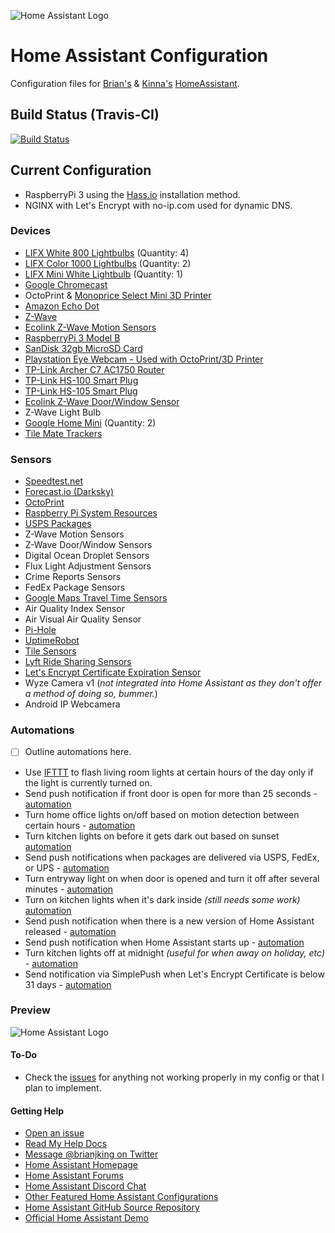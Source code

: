 ![Home Assistant Logo](https://github.com/brianjking/hass-config/blob/master/images/hass.png "Home Assistant Logo")

# Home Assistant Configuration

Configuration files for [Brian's](https://twitter.com/brianjking) & [Kinna's](https://twitter.com/real_kinna) [HomeAssistant](https://home-assistant.io).

## Build Status (Travis-CI)

[![Build Status](https://travis-ci.org/brianjking/homeassistant-config.svg?branch=master)](https://travis-ci.org/brianjking/homeassistant-config)


## Current Configuration

* RaspberryPi 3 using the [Hass.io](https://www.home-assistant.io/hassio/) installation method. 
* NGINX with Let's Encrypt with no-ip.com used for dynamic DNS.

### Devices

* [LIFX White 800 Lightbulbs](https://goo.gl/wy6KkU) (Quantity: 4)
* [LIFX Color 1000 Lightbulbs](https://goo.gl/wy6KkU) (Quantity: 2)
* [LIFX Mini White Lightbulb](https://goo.gl/wy6KkU) (Quantity: 1)
* [Google Chromecast](https://www.google.com/intl/en_us/chromecast/?utm_source=chromecast.com)
* OctoPrint & [Monoprice Select Mini 3D Printer](https://www.amazon.com/gp/product/B01FL49VZE/ref=as_li_tl?ie=UTF8&tag=brianjking-20&camp=1789&creative=9325&linkCode=as2&creativeASIN=B01FL49VZE&linkId=76e68ae7b7e1da100d3b710dd8ac260e)
* [Amazon Echo Dot](https://www.amazon.com/gp/product/B01DFKC2SO/ref=as_li_tl?ie=UTF8&tag=brianjking-20&camp=1789&creative=9325&linkCode=as2&creativeASIN=B01DFKC2SO&linkId=fd530006c93e95bccfdc671a5422be7a)
* [Z-Wave](https://www.amazon.com/gp/product/B00X0AWA6E/ref=as_li_tl?ie=UTF8&tag=brianjking-20&camp=1789&creative=9325&linkCode=as2&creativeASIN=B00X0AWA6E&linkId=46e62070962b1fa275b982f99c9c6aa5)
* [Ecolink Z-Wave Motion Sensors](https://www.amazon.com/gp/product/B00FB1TBKS/ref=as_li_tl?ie=UTF8&tag=brianjking-20&camp=1789&creative=9325&linkCode=as2&creativeASIN=B00FB1TBKS&linkId=340fc9e2f1a49196bcc3f93aa39c3bb2)
* [RaspberryPi 3 Model B](http://amzn.to/2kmuagD)
* [SanDisk 32gb MicroSD Card](http://amzn.to/2l1qCjd)
* [Playstation Eye Webcam - Used with OctoPrint/3D Printer](http://amzn.to/2kYYZbm)
* [TP-Link Archer C7 AC1750 Router](http://amzn.to/2l1rfJB)
* [TP-Link HS-100 Smart Plug](http://amzn.to/2kxkzDR)
* [TP-Link HS-105 Smart Plug](https://smile.amazon.com/gp/product/B01K1JVZOE/ref=oh_aui_search_detailpage?ie=UTF8&psc=1)
* [Ecolink Z-Wave Door/Window Sensor](http://amzn.to/2outQ1r)
* Z-Wave Light Bulb
* [Google Home Mini](https://store.google.com/us/product/google_home_mini?hl=en-US) (Quantity: 2)
* [Tile Mate Trackers](http://ssqt.co/mee1Ksr)


### Sensors

* [Speedtest.net](https://home-assistant.io/components/sensor.speedtest/)
* [Forecast.io (Darksky)](https://darksky.net)
* [OctoPrint](https://github.com/foosel/OctoPrint)
* [Raspberry Pi System Resources](https://home-assistant.io/components/sensor.systemmonitor/)
* [USPS Packages](https://home-assistant.io/components/sensor.usps/)
* Z-Wave Motion Sensors
* Z-Wave Door/Window Sensors
* Digital Ocean Droplet Sensors
* Flux Light Adjustment Sensors
* Crime Reports Sensors
* FedEx Package Sensors
* [Google Maps Travel Time Sensors](https://www.home-assistant.io/components/sensor.google_travel_time/)
* Air Quality Index Sensor
* Air Visual Air Quality Sensor
* [Pi-Hole](https://www.home-assistant.io/components/sensor.pi_hole/) 
* [UptimeRobot](https://www.home-assistant.io/components/binary_sensor.uptimerobot/)
* [Tile Sensors](https://www.home-assistant.io/components/device_tracker.tile/)
* [Lyft Ride Sharing Sensors](https://www.lyft.com/i/BRIAN682874)
* [Let's Encrypt Certificate Expiration Sensor](https://www.home-assistant.io/components/sensor.cert_expiry/)
* Wyze Camera v1 (*not integrated into Home Assistant as they don't offer a method of doing so, bummer.*)
* Android IP Webcamera


### Automations 

- [ ] Outline automations here. 
* Use [IFTTT](https://ifttt.com) to flash living room lights at certain hours of the day only if the light is currently turned on.
* Send push notification if front door is open for more than 25 seconds - [automation](https://github.com/brianjking/homeassistant-config/blob/master/automation/front-door-open-alert.yaml)
* Turn home office lights on/off based on motion detection between certain hours - [automation](https://github.com/brianjking/homeassistant-config/blob/master/automation/office-lights-motion.yaml)
* Turn kitchen lights on before it gets dark out based on sunset [automation](https://github.com/brianjking/homeassistant-config/blob/master/automation/kitchen-lifx-sunset.yaml)
* Send push notifications when packages are delivered via USPS, FedEx, or UPS - [automation](https://github.com/brianjking/homeassistant-config/blob/master/automation/announce-deliveries.yaml)
* Turn entryway light on when door is opened and turn it off after several minutes - [automation](https://github.com/brianjking/homeassistant-config/blob/master/automation/front-door-sensor-lighting.yaml)
* Turn on kitchen lights when it's dark inside *(still needs some work)* [automation](https://github.com/brianjking/homeassistant-config/blob/master/automation/cloudy-rainy-lights.yaml)
* Send push notification when there is a new version of Home Assistant released - [automation](https://github.com/brianjking/homeassistant-config/blob/master/automation/notify-new-homeassistant.yaml)
* Send push notification when Home Assistant starts up - [automation](https://github.com/brianjking/homeassistant-config/blob/master/automation/hass-started.yaml)
* Turn kitchen lights off at midnight *(useful for when away on holiday, etc)* - [automation](https://github.com/brianjking/homeassistant-config/blob/master/automation/kitchen-lifx-sunset.yaml)
* Send notification via SimplePush when Let's Encrypt Certificate is below 31 days - [automation](https://github.com/brianjking/homeassistant-config/blob/master/automation/notify-lets-encrypt-expiry.yaml)
 


### Preview
![Home Assistant Logo](https://github.com/brianjking/hass-config/blob/master/images/home-assistant.gif "Home Assistant Preview")

#### To-Do

* Check the [issues](https://github.com/brianjking/hass-config/issues) for anything not working properly in my config or that I plan to implement.

#### Getting Help

* [Open an issue](https://github.com/brianjking/hass-config/issues/new)
* [Read My Help Docs](https://github.com/brianjking/hass-config/tree/master/docs)
* [Message @brianjking on Twitter](https://twitter.com/brianjking)
* [Home Assistant Homepage](https://home-assistant.io/)
* [Home Assistant Forums](https://community.home-assistant.io/)
* [Home Assistant Discord Chat](https://discord.gg/c5DvZ4e)
* [Other Featured Home Assistant Configurations](https://home-assistant.io/cookbook/)
* [Home Assistant GitHub Source Repository](https://github.com/home-assistant/home-assistant)
* [Official Home Assistant Demo](https://home-assistant.io/demo/)
